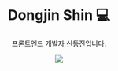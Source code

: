 <div align="center">
  <h1>Dongjin Shin 💻</h1>
</div>
<div align="center">
  <p>프론트엔드 개발자 신동진입니다.</p>
   <img src="https://img.shields.io/badge/HTML-E34F26?style=flat&logo=html5&logoColor=white"/>


</div>

<!--
**jjanggu1/jjanggu1** is a ✨ _special_ ✨ repository because its `README.md` (this file) appears on your GitHub profile.

Here are some ideas to get you started:

- 🔭 I’m currently working on ...
- 🌱 I’m currently learning ...
- 👯 I’m looking to collaborate on ...
- 🤔 I’m looking for help with ...
- 💬 Ask me about ...
- 📫 How to reach me: ...
- 😄 Pronouns: ...
- ⚡ Fun fact: ...
-->
